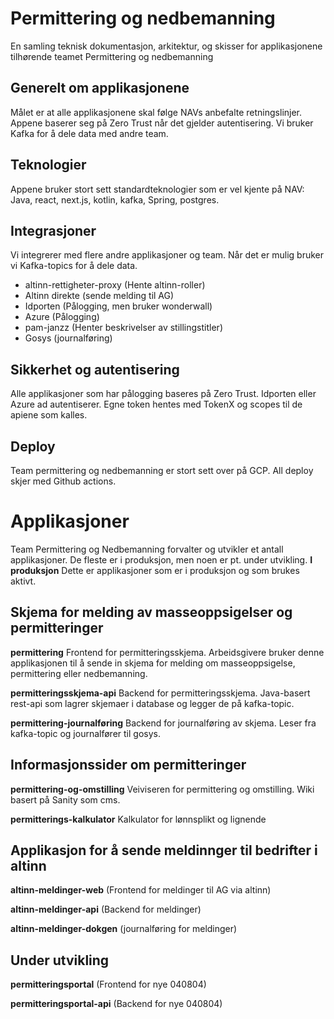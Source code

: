 # Permittering og nedbemanning
En samling teknisk dokumentasjon, arkitektur, og skisser for applikasjonene tilhørende teamet Permittering og nedbemanning

## Generelt om applikasjonene
Målet er at alle applikasjonene skal følge NAVs anbefalte retningslinjer. Appene baserer seg på Zero Trust når det gjelder autentisering. Vi bruker Kafka for å dele data med andre team.

## Teknologier
Appene bruker stort sett standardteknologier som er vel kjente på NAV: Java, react, next.js, kotlin, kafka, Spring, postgres.

## Integrasjoner
Vi integrerer med flere andre applikasjoner og team. Når det er mulig bruker vi Kafka-topics for å dele data.

- altinn-rettigheter-proxy (Hente altinn-roller)
- Altinn direkte (sende melding til AG)
- Idporten (Pålogging, men bruker wonderwall)
- Azure (Pålogging)
- pam-janzz (Henter beskrivelser av stillingstitler)
- Gosys (journalføring)

## Sikkerhet og autentisering
Alle applikasjoner som har pålogging baseres på Zero Trust. Idporten eller Azure ad autentiserer. Egne token hentes med TokenX og scopes til de apiene som kalles.

## Deploy
Team permittering og nedbemanning er stort sett over på GCP. All deploy skjer med Github actions.

# Applikasjoner

Team Permittering og Nedbemanning forvalter og utvikler et antall applikasjoner. De fleste er i produksjon, men noen er pt. under utvikling.
**I produksjon**
Dette er applikasjoner som er i produksjon og som brukes aktivt.
##  Skjema for melding av masseoppsigelser og permitteringer
**permittering**
Frontend for permitteringsskjema. Arbeidsgivere bruker denne applikasjonen til å sende in skjema for melding om masseoppsigelse, permittering eller nedbemanning.

**permitteringsskjema-api**
Backend for permitteringsskjema. Java-basert rest-api som lagrer skjemaer i database og legger de på kafka-topic.

**permittering-journalføring**
Backend for journalføring av skjema. Leser fra kafka-topic og journalfører til gosys.

## Informasjonssider om permitteringer
**permittering-og-omstilling**
Veiviseren for permittering og omstilling. Wiki basert på Sanity som cms.

**permitterings-kalkulator**
Kalkulator for lønnsplikt og lignende

## Applikasjon for å sende meldinnger til bedrifter i altinn
**altinn-meldinger-web** (Frontend for meldinger til AG via altinn)

**altinn-meldinger-api** (Backend for meldinger)

**altinn-meldinger-dokgen** (journalføring for meldinger)

## Under utvikling
**permitteringsportal** (Frontend for nye 040804)

**permitteringsportal-api** (Backend for nye 040804)